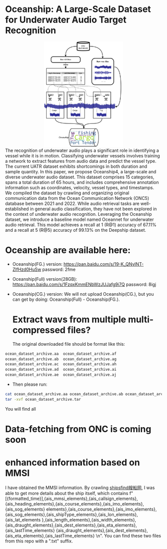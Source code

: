 # Oceanship: A Large-Scale Dataset for Underwater Audio Target Recognition
<!-- ![oceanship](.\fig\datafetch.png)
 -->

<div style="text-align: center;">
  <img src="./fig/datafetch.png" alt="oceanship" width="50%">
</div>
The recognition of underwater audio plays a significant role
in identifying a vessel while it is in motion. Classifying underwater vessels involves training a network to extract features from audio data and
predict the vessel type. The current UATR dataset exhibits shortcomings in both duration and sample quantity. In this paper, we propose
Oceanship4, a large-scale and diverse underwater audio dataset. This
dataset comprises 15 categories, spans a total duration of 65 hours, and
includes comprehensive annotation information such as coordinates, velocity, vessel types, and timestamps. We compiled the dataset by crawling
and organizing original communication data from the Ocean Communication Network (ONC5) database between 2021 and 2022. While audio
retrieval tasks are well-established in general audio classification, they
have not been explored in the context of underwater audio recognition.
Leveraging the Oceanship dataset, we introduce a baseline model named
Oceannet for underwater audio retrieval. This model achieves a recall at
1 (R@1) accuracy of 67.11% and a recall at 5 (R@5) accuracy of 99.13%
on the Deepship dataset.

# Oceanship are available here:
- Oceanship(FG.) version: https://pan.baidu.com/s/19-K_QNvINT-ZlfHzd0HuSw password: 2fme 

- Oceanship(Full) version(28GB): https://pan.baidu.com/s/1FzqxKmmENbWzJUJafg9i7Q password: 8igj 

- Oceanship(CG.) version: We will not upload Oceanship(CG.), but you can get by doing: Oceanship(Full) - Oceanship(FG.).

  # Extract wavs from multiple multi-compressed files?
  The original downloaded file should be format like this:
```txt
ocean_dataset_archive.aa  ocean_dataset_archive.af  
ocean_dataset_archive.ab  ocean_dataset_archive.ag 
ocean_dataset_archive.ac  ocean_dataset_archive.ah
ocean_dataset_archive.ad  ocean_dataset_archive.ai 
ocean_dataset_archive.ae  ocean_dataset_archive.aj
```
- Then please run:
```bash
cat ocean_dataset_archive.aa ocean_dataset_archive.ab ocean_dataset_archive.ac ocean_dataset_archive.ad ocean_dataset_archive.ae ocean_dataset_archive.af ocean_dataset_archive.ag ocean_dataset_archive.ah ocean_dataset_archive.ai ocean_dataset_archive.aj > ocean_dataset_archive.tar
tar -xvf ocean_dataset_archive.tar
```
You will find all 


# Data-fetching from ONC is coming soon

# enhanced information based on MMSI
I have obtained the MMSI information. By crawling [shipsfind艘船网](www.shipfinder.com), I was able to get more details about the ship itself, which contains f"[{formatted_time}],{ais_mmsi_elements},{ais_callsign_elements},{ais_heading_elements},{ais_course_elements},{ais_imo_elements},{ais_sog_elements} elements},{ais_course_elements},{ais_imo_elements},{ais_sog_elements},{ais_shipType_elements},{ais_lon_elements},{ais_lat_elements },{ais_length_elements},{ais_width_elements},{ais_draught_elements},{ais_dest_elements},{ais_eta_elements},{ais_lastTime_elements} {ais_draught_elements},{ais_dest_elements},{ais_eta_elements},{ais_lastTime_elements} \n". You can find these two files from this repo with a ".txt" suffix.
